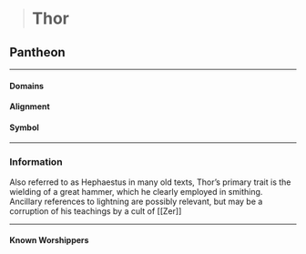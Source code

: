 ># Thor

## Pantheon 

***

#### Domains 



#### Alignment



#### Symbol



***

### Information

Also referred to as Hephaestus in many old texts, Thor’s primary trait is the wielding of a great hammer, which he clearly employed in smithing. Ancillary references to lightning are possibly relevant, but may be a corruption of his teachings by a cult of [[Zer]]

***

#### Known Worshippers

